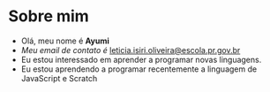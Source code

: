 # Sobre mim

- Olá, meu nome é **Ayumi**
- _Meu email de contato é_ leticia.isiri.oliveira@escola.pr.gov.br
- Eu estou interessado em aprender a programar novas linguagens.
- Eu estou aprendendo a programar recentemente a linguagem de JavaScript e Scratch
